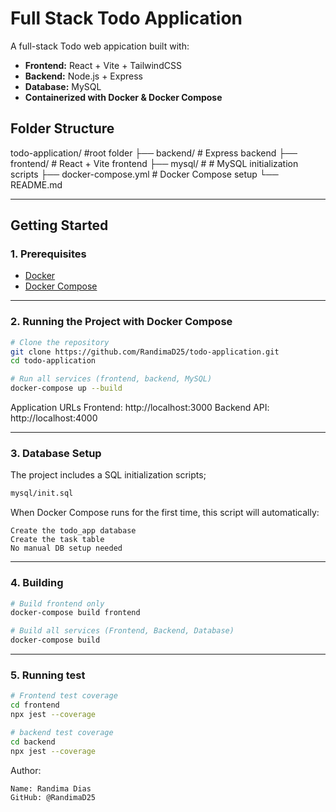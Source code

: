 # Full Stack Todo Application

A full-stack Todo web appication built with:

- **Frontend:** React + Vite + TailwindCSS
- **Backend:** Node.js + Express
- **Database:** MySQL
- **Containerized with Docker & Docker Compose**

## Folder Structure

todo-application/ #root folder
├── backend/ # Express backend
├── frontend/ # React + Vite frontend
├── mysql/ # # MySQL initialization scripts
├── docker-compose.yml # Docker Compose setup
└── README.md

---

## Getting Started

### 1. Prerequisites
- [Docker](https://www.docker.com/)
- [Docker Compose](https://docs.docker.com/compose/install/)

---

### 2. Running the Project with Docker Compose

```bash
# Clone the repository
git clone https://github.com/RandimaD25/todo-application.git
cd todo-application
```

```bash
# Run all services (frontend, backend, MySQL)
docker-compose up --build
```

Application URLs
Frontend: http://localhost:3000
Backend API: http://localhost:4000

---

### 3. Database Setup
The project includes a SQL initialization scripts;
```bash
mysql/init.sql
```
When Docker Compose runs for the first time, this script will automatically:

    Create the todo_app database
    Create the task table
    No manual DB setup needed

---

### 4. Building

```bash
# Build frontend only
docker-compose build frontend
```

```bash
# Build all services (Frontend, Backend, Database)
docker-compose build
```

---

### 5. Running test

```bash
# Frontend test coverage
cd frontend
npx jest --coverage 
```

```bash
# backend test coverage
cd backend
npx jest --coverage 
```

Author: 

    Name: Randima Dias
    GitHub: @RandimaD25

